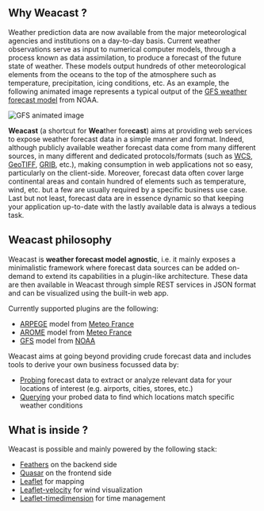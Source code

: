 ## Why Weacast ?

Weather prediction data are now available from the major meteorological agencies and institutions on a day-to-day basis. Current weather observations serve as input to numerical computer models, through a process known as data assimilation, to produce a forecast of the future state of weather. These models output hundreds of other meteorological elements from the oceans to the top of the atmosphere such as temperature, precipitation, icing conditions, etc. As an example, the following animated image represents a typical output of the [GFS weather forecast model](https://www.ncdc.noaa.gov/data-access/model-data/model-datasets/global-forcast-system-gfs) from NOAA.

![GFS animated image](https://www.ncdc.noaa.gov/sites/default/files/GFS%20-%2020120712_0000-small.gif)

**Weacast** (a shortcut for **Wea**ther fore**cast**) aims at providing web services to expose weather forecast data in a simple manner and format. Indeed, although publicly available weather forecast data come from many different sources, in many different and dedicated protocols/formats (such as [WCS](https://en.wikipedia.org/wiki/Web_Coverage_Service), [GeoTIFF](https://en.wikipedia.org/wiki/GeoTIFF), [GRIB](http://en.wikipedia.org/wiki/GRIB), etc.), making consumption in web applications not so easy, particularly on the client-side. Moreover, forecast data often cover large continental areas and contain hundred of elements such as temperature, wind, etc. but a few are usually required by a specific business use case. Last but not least, forecast data are in essence dynamic so that keeping your application up-to-date with the lastly available data is always a tedious task.

## Weacast philosophy

Weacast is **weather forecast model agnostic**, i.e. it mainly exposes a minimalistic framework where forecast data sources can be added on-demand to extend its capabilities in a plugin-like architecture. These data are then available in Weacast through simple REST services in JSON format and can be visualized using the built-in web app.

Currently supported plugins are the following:
* [ARPEGE](../api/PLUGIN.MD#arpege) model from [Meteo France](http://www.meteofrance.com/simulations-numeriques-meteorologiques/monde)
* [AROME](../api/PLUGIN.MD#arome) model from [Meteo France](http://www.meteofrance.com/simulations-numeriques-meteorologiques/monde)
* [GFS](../api/PLUGIN.MD#gfs) model from [NOAA](https://www.ncdc.noaa.gov/data-access/model-data/model-datasets/global-forcast-system-gfs)

Weacast aims at going beyond providing crude forecast data and includes tools to derive your own business focussed data by:
* [Probing](../api/PROBE.MD#probe-plugin) forecast data to extract or analyze relevant data for your locations of interest (e.g. airports, cities, stores, etc.)
* [Querying](../api/PROBE.MD#probe-results) your probed data to find which locations match specific weather conditions

## What is inside ?

Weacast is possible and mainly powered by the following stack:
* [Feathers](https://feathersjs.com/) on the backend side
* [Quasar](http://quasar-framework.org/) on the frontend side
* [Leaflet](http://leafletjs.com/) for mapping
* [Leaflet-velocity](https://github.com/danwild/leaflet-velocity) for wind visualization
* [Leaflet-timedimension](https://github.com/socib/Leaflet.TimeDimension) for time management



